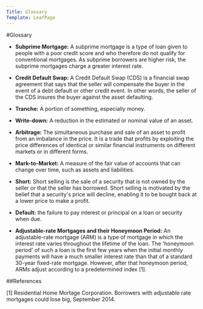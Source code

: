 ```yaml
---
Title: Glossary
Template: LeafPage
---
```


#Glossary

  - **Subprime Mortgage:** A subprime mortgage is a type of loan given to people with a poor credit score and who therefore do not qualify for conventional mortgages. As subprime borrowers are higher risk, the subprime mortgages charge a greater interest rate.
  
  - **Credit Default Swap:** A Credit Default Swap (CDS) is a financial swap agreement that says that the seller will compensate the buyer in the event of a debt default or other credit event. In other words, the seller of the CDS insures the buyer against the asset defaulting. 
  - **Tranche:** A portion of something, especially money.
  - **Write-down:** A reduction in the estimated or nominal value of an asset.
  - **Arbitrage:** The simultaneous purchase and sale of an asset to profit from an imbalance in the price. It is a trade that profits by exploiting the price differences of identical or similar financial instruments on different markets or in different forms.
  - **Mark-to-Market:** A measure of the fair value of accounts that can change over time, such as assets and liabilities.
  - **Short:** Short selling is the sale of a security that is not owned by the seller or that the seller has borrowed. Short selling is motivated by the belief that a security's price will decline, enabling it to be bought back at a lower price to make a profit.
  - **Default:** the failure to pay interest or principal on a loan or security when due.
  - **Adjustable-rate Mortgages and their Honeymoon Period:** An adjustable-rate mortgage (ARM) is a type of mortgage in which the interest rate varies throughout the lifetime of the loan. The 'honeymoon period' of such a loan is the first few years when the initial monthly payments will have a much smaller interest rate than that of a standard 30-year fixed-rate mortgage. However, after that honeymoon period, ARMs adjust according to a predetermined index [1].
  
##References

[1] Residential Home Mortage Corporation. Borrowers with adjustable rate mortgages could lose big, September 2014. 
